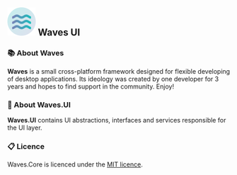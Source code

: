 ## ![logo](files/images/logo_c_64.png)  Waves UI


### 📚 About Waves

**Waves** is a small cross-platform framework designed for flexible developing of desktop applications. Its ideology was created by one developer for 3 years and hopes to find support in the community. Enjoy!

### 📒 About Waves.UI

**Waves.UI** contains UI abstractions, interfaces and services responsible for the UI layer.

### 📋 Licence

Waves.Core is licenced under the [MIT licence](https://github.com/ambertape/waves.presentation/blob/master/license.md).

